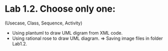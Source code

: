 # Lab 1.2. Choose only one:

(Usecase, Class, Sequence, Activity)

- Using plantuml to draw UML digram from XML code.
- Using rational rose to draw UML diagram. => Saving image files in folder Lab1.2.